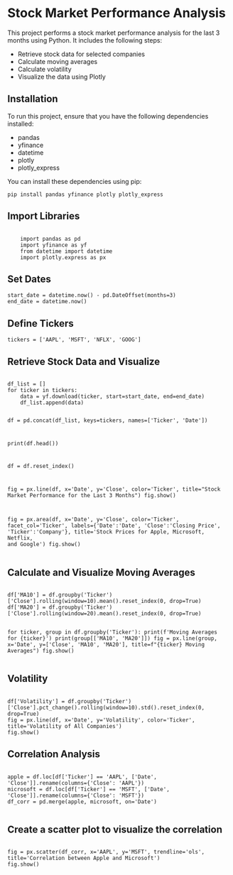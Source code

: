 <!DOCTYPE html>
<html>
<head>
   
</head>
<body>

<h1>Stock Market Performance Analysis</h1>
<p>This project performs a stock market performance analysis for the last 3 months using Python. It includes the following steps:</p>

<ul>
    <li>Retrieve stock data for selected companies</li>
    <li>Calculate moving averages</li>
    <li>Calculate volatility</li>
    <li>Visualize the data using Plotly</li>
</ul>

<h2>Installation</h2>
<p>To run this project, ensure that you have the following dependencies installed:</p>

<ul>
    <li>pandas</li>
    <li>yfinance</li>
    <li>datetime</li>
    <li>plotly</li>
    <li>plotly_express</li>
</ul>

<p>You can install these dependencies using pip:</p>

<pre><code>pip install pandas yfinance plotly plotly_express</code></pre>

<h2>Import Libraries</h2>

<pre><code>
    import pandas as pd
    import yfinance as yf
    from datetime import datetime
    import plotly.express as px
</code></pre>

<h2>Set Dates</h2>

<pre><code>start_date = datetime.now() - pd.DateOffset(months=3)
end_date = datetime.now()
</code></pre>

<h2>Define Tickers</h2>

<pre><code>tickers = ['AAPL', 'MSFT', 'NFLX', 'GOOG']
</code></pre>

<h2>Retrieve Stock Data and Visualize</h2>
    <pre><code class="language-python">
df_list = []
for ticker in tickers:
    data = yf.download(ticker, start=start_date, end=end_date)
    df_list.append(data)

df = pd.concat(df_list, keys=tickers, names=['Ticker', 'Date'])

print(df.head())

df = df.reset_index()

fig = px.line(df, x='Date', y='Close', color='Ticker', title="Stock Market Performance for the Last 3 Months")
fig.show()

fig = px.area(df, x='Date', y='Close', color='Ticker', facet_col='Ticker', labels={'Date':'Date', 'Close':'Closing Price', 'Ticker':'Company'}, title='Stock Prices for Apple, Microsoft, Netflix, and Google')
fig.show()
    </code></pre>

<h2>Calculate and Visualize Moving Averages</h2>
    <pre><code>
df['MA10'] = df.groupby('Ticker')['Close'].rolling(window=10).mean().reset_index(0, drop=True)
df['MA20'] = df.groupby('Ticker')['Close'].rolling(window=20).mean().reset_index(0, drop=True)

for ticker, group in df.groupby('Ticker'):
    print(f'Moving Averages for {ticker}')
    print(group[['MA10', 'MA20']])
    fig = px.line(group, x='Date', y=['Close', 'MA10', 'MA20'], title=f"{ticker} Moving Averages")
    fig.show()
    </code></pre>

<h2>Volatility</h2>
    <pre><code class="language-python">
df['Volatility'] = df.groupby('Ticker')['Close'].pct_change().rolling(window=10).std().reset_index(0, drop=True)
fig = px.line(df, x='Date', y='Volatility', color='Ticker', title='Volatility of All Companies')
fig.show()
</code></pre>

<h2>Correlation Analysis</h2>
    <pre><code class="language-python">
apple = df.loc[df['Ticker'] == 'AAPL', ['Date', 'Close']].rename(columns={'Close': 'AAPL'})
microsoft = df.loc[df['Ticker'] == 'MSFT', ['Date', 'Close']].rename(columns={'Close': 'MSFT'})
df_corr = pd.merge(apple, microsoft, on='Date')
    </code></pre>

<h2>Create a scatter plot to visualize the correlation</h2>
<pre><code>
fig = px.scatter(df_corr, x='AAPL', y='MSFT', trendline='ols', title='Correlation between Apple and Microsoft')
fig.show()
</code></pre>

</body>
</html>
